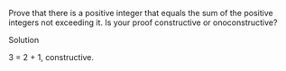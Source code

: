 Prove that there is a positive integer that equals the sum of the positive integers not exceeding it. Is your proof constructive or onoconstructive?

Solution

3 = 2 + 1, constructive.